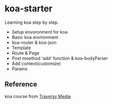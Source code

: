 # koa-starter

Learning koa step by step.

- Setup envoronment for koa
- Basic koa environment
- koa-router & koa-json
- Template
- Route & Page
- Post moethod 'add' function & koa-bodyParser
- Add context(customize)
- Params

## Reference

koa course from [Traversy Media ](https://www.youtube.com/watch?v=z84uTk5zmak&ab_channel=TraversyMedia)
